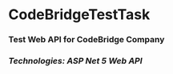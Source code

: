 # CodeBridgeTestTask
### Test Web API for CodeBridge Company
### *Technologies: ASP Net 5 Web API*

